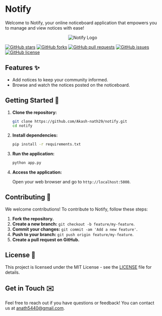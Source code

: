 # Notify

Welcome to Notify, your online noticeboard application that empowers you to manage and view notices with ease!

<p align="center">
  <img src="path-to-your-logo.png" alt="Notify Logo">
</p>

[![GitHub stars](https://img.shields.io/github/stars/Akash-nath29/notify.svg?style=social)](https://github.com/Akash-nath29/notify/stargazers)
[![GitHub forks](https://img.shields.io/github/forks/Akash-nath29/notify.svg?style=social)](https://github.com/Akash-nath29/notify/network/members)
[![GitHub pull requests](https://img.shields.io/github/issues-pr/Akash-nath29/notify.svg)](https://github.com/Akash-nath29/notify/pulls)
[![GitHub issues](https://img.shields.io/github/issues/Akash-nath29/notify.svg)](https://github.com/Akash-nath29/notify/issues)
[![GitHub license](https://img.shields.io/github/license/Akash-nath29/notify.svg)](https://github.com/Akash-nath29/notify/blob/main/LICENSE)

## Features :sparkles:

- Add notices to keep your community informed.
- Browse and watch the notices posted on the noticeboard.

## Getting Started :rocket:

1. **Clone the repository:**

   ```bash
   git clone https://github.com/Akash-nath29/notify.git
   cd notify
   ```

2. **Install dependencies:**

   ```bash
   pip install -r requirements.txt
   ```

3. **Run the application:**

   ```bash
   python app.py
   ```

4. **Access the application:**

   Open your web browser and go to `http://localhost:5000`.

## Contributing 🤝

We welcome contributions! To contribute to Notify, follow these steps:

1. **Fork the repository.**
2. **Create a new branch:** `git checkout -b feature/my-feature`.
3. **Commit your changes:** `git commit -am 'Add a new feature'`.
4. **Push to your branch:** `git push origin feature/my-feature`.
5. **Create a pull request on GitHub.**

## License 📄

This project is licensed under the MIT License - see the [LICENSE](LICENSE) file for details.

## Get in Touch ✉️

Feel free to reach out if you have questions or feedback! You can contact us at [anath5440@gmail.com](mailto:anath5440@gmail.com).
